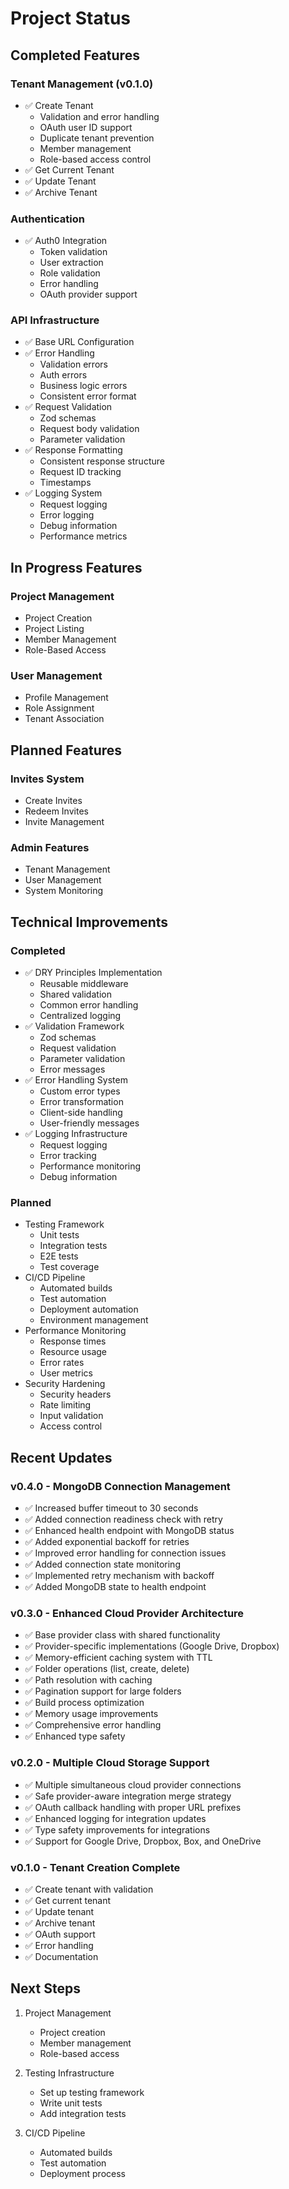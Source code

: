 # Project Status

## Completed Features

### Tenant Management (v0.1.0)
- ✅ Create Tenant
  - Validation and error handling
  - OAuth user ID support
  - Duplicate tenant prevention
  - Member management
  - Role-based access control
- ✅ Get Current Tenant
- ✅ Update Tenant
- ✅ Archive Tenant

### Authentication
- ✅ Auth0 Integration
  - Token validation
  - User extraction
  - Role validation
  - Error handling
  - OAuth provider support

### API Infrastructure
- ✅ Base URL Configuration
- ✅ Error Handling
  - Validation errors
  - Auth errors
  - Business logic errors
  - Consistent error format
- ✅ Request Validation
  - Zod schemas
  - Request body validation
  - Parameter validation
- ✅ Response Formatting
  - Consistent response structure
  - Request ID tracking
  - Timestamps
- ✅ Logging System
  - Request logging
  - Error logging
  - Debug information
  - Performance metrics

## In Progress Features

### Project Management
- Project Creation
- Project Listing
- Member Management
- Role-Based Access

### User Management
- Profile Management
- Role Assignment
- Tenant Association

## Planned Features

### Invites System
- Create Invites
- Redeem Invites
- Invite Management

### Admin Features
- Tenant Management
- User Management
- System Monitoring

## Technical Improvements

### Completed
- ✅ DRY Principles Implementation
  - Reusable middleware
  - Shared validation
  - Common error handling
  - Centralized logging
- ✅ Validation Framework
  - Zod schemas
  - Request validation
  - Parameter validation
  - Error messages
- ✅ Error Handling System
  - Custom error types
  - Error transformation
  - Client-side handling
  - User-friendly messages
- ✅ Logging Infrastructure
  - Request logging
  - Error tracking
  - Performance monitoring
  - Debug information

### Planned
- Testing Framework
  - Unit tests
  - Integration tests
  - E2E tests
  - Test coverage
- CI/CD Pipeline
  - Automated builds
  - Test automation
  - Deployment automation
  - Environment management
- Performance Monitoring
  - Response times
  - Resource usage
  - Error rates
  - User metrics
- Security Hardening
  - Security headers
  - Rate limiting
  - Input validation
  - Access control

## Recent Updates

### v0.4.0 - MongoDB Connection Management
- ✅ Increased buffer timeout to 30 seconds
- ✅ Added connection readiness check with retry
- ✅ Enhanced health endpoint with MongoDB status
- ✅ Added exponential backoff for retries
- ✅ Improved error handling for connection issues
- ✅ Added connection state monitoring
- ✅ Implemented retry mechanism with backoff
- ✅ Added MongoDB state to health endpoint

### v0.3.0 - Enhanced Cloud Provider Architecture
- ✅ Base provider class with shared functionality
- ✅ Provider-specific implementations (Google Drive, Dropbox)
- ✅ Memory-efficient caching system with TTL
- ✅ Folder operations (list, create, delete)
- ✅ Path resolution with caching
- ✅ Pagination support for large folders
- ✅ Build process optimization
- ✅ Memory usage improvements
- ✅ Comprehensive error handling
- ✅ Enhanced type safety

### v0.2.0 - Multiple Cloud Storage Support
- ✅ Multiple simultaneous cloud provider connections
- ✅ Safe provider-aware integration merge strategy
- ✅ OAuth callback handling with proper URL prefixes
- ✅ Enhanced logging for integration updates
- ✅ Type safety improvements for integrations
- ✅ Support for Google Drive, Dropbox, Box, and OneDrive

### v0.1.0 - Tenant Creation Complete
- ✅ Create tenant with validation
- ✅ Get current tenant
- ✅ Update tenant
- ✅ Archive tenant
- ✅ OAuth support
- ✅ Error handling
- ✅ Documentation

## Next Steps

1. Project Management
   - Project creation
   - Member management
   - Role-based access

2. Testing Infrastructure
   - Set up testing framework
   - Write unit tests
   - Add integration tests

3. CI/CD Pipeline
   - Automated builds
   - Test automation
   - Deployment process